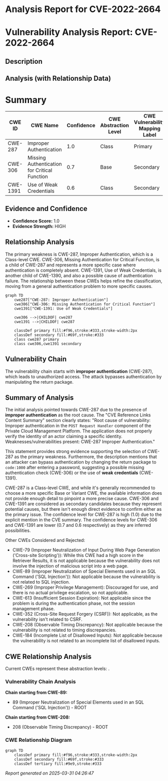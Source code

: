 # Analysis Report for CVE-2022-2664

# Vulnerability Analysis Report: CVE-2022-2664

## Description



## Analysis (with Relationship Data)

# Summary
| CWE ID | CWE Name | Confidence | CWE Abstraction Level | CWE Vulnerability Mapping Label | CWE-Vulnerability Mapping Notes |
|---|---|---|---|---|---|
| CWE-287 | Improper Authentication | 1.0 | Class | Primary | Discouraged |
| CWE-306 | Missing Authentication for Critical Function | 0.7 | Base | Secondary | Allowed |
| CWE-1391 | Use of Weak Credentials | 0.6 | Class | Secondary | Allowed-with-Review |

## Evidence and Confidence

*   **Confidence Score:** 1.0
*   **Evidence Strength:** HIGH

## Relationship Analysis
The primary weakness is CWE-287, Improper Authentication, which is a Class-level CWE. CWE-306, Missing Authentication for Critical Function, is a child of CWE-287 and represents a more specific case where authentication is completely absent. CWE-1391, Use of Weak Credentials, is another child of CWE-1390, and also a possible cause of authentication failure. The relationship between these CWEs helps refine the classification, moving from a general authentication problem to more specific causes.

```mermaid
graph TD
    cwe287["CWE-287: Improper Authentication"]
    cwe306["CWE-306: Missing Authentication for Critical Function"]
    cwe1391["CWE-1391: Use of Weak Credentials"]

    cwe306 -->|CHILDOF| cwe287
    cwe1391 -->|CHILDOF| cwe287

    classDef primary fill:#f96,stroke:#333,stroke-width:2px
    classDef secondary fill:#69f,stroke:#333
    class cwe287 primary
    class cwe306,cwe1391 secondary
```

## Vulnerability Chain
The vulnerability chain starts with **improper authentication** (CWE-287), which leads to unauthorized access. The attack bypasses authentication by manipulating the return package.

## Summary of Analysis
The initial analysis pointed towards CWE-287 due to the presence of **improper authentication** as the root cause. The "CVE Reference Links Content Summary" section clearly states: "Root cause of vulnerability: Improper authentication in the `POST Request Handler` component of the Private Cloud Management Platform. The application does not properly verify the identity of an actor claiming a specific identity. Weaknesses/vulnerabilities present: CWE-287 Improper Authentication."

This statement provides strong evidence supporting the selection of CWE-287 as the primary weakness. Furthermore, the description mentions that an attacker can bypass authentication by changing the return package to `code:1000` after entering a password, suggesting a possible missing authentication check (CWE-306) or the use of **weak credentials** (CWE-1391).

CWE-287 is a Class-level CWE, and while it's generally recommended to choose a more specific Base or Variant CWE, the available information does not provide enough detail to pinpoint a more precise cause. CWE-306 and CWE-1391 are considered as secondary candidates because they represent potential causes, but there isn't enough direct evidence to confirm either as the primary issue. The confidence level for CWE-287 is high (1.0) due to the explicit mention in the CVE summary. The confidence levels for CWE-306 and CWE-1391 are lower (0.7 and 0.6 respectively) as they are inferred possibilities.

Other CWEs Considered and Rejected:

*   CWE-79 (Improper Neutralization of Input During Web Page Generation ('Cross-site Scripting')): While this CWE had a high score in the Retriever Results, it is not applicable because the vulnerability does not involve the injection of malicious script into a web page.
*   CWE-89 (Improper Neutralization of Special Elements used in an SQL Command ('SQL Injection')): Not applicable because the vulnerability is not related to SQL injection.
*   CWE-269 (Improper Privilege Management): Discouraged for use, and there is no actual privilege escalation, so not applicable.
*   CWE-613 (Insufficient Session Expiration): Not applicable since the problem is during the authentication phase, not the session management phase.
*   CWE-352 (Cross-Site Request Forgery (CSRF)): Not applicable, as the vulnerability isn't related to CSRF.
*   CWE-208 (Observable Timing Discrepancy): Not applicable because the vulnerability is not related to timing discrepancies.
*   CWE-184 (Incomplete List of Disallowed Inputs): Not applicable because the vulnerability is not related to an incomplete list of disallowed inputs.


## CWE Relationship Analysis

Current CWEs represent these abstraction levels: .


### Vulnerability Chain Analysis

**Chain starting from CWE-89:**
- 89 (Improper Neutralization of Special Elements used in an SQL Command ('SQL Injection')) - ROOT


**Chain starting from CWE-208:**
- 208 (Observable Timing Discrepancy) - ROOT



### CWE Relationship Diagram

```mermaid
graph TD
    classDef primary fill:#f96,stroke:#333,stroke-width:2px
    classDef secondary fill:#69f,stroke:#333
    classDef tertiary fill:#9e9,stroke:#333
```



*Report generated on 2025-03-31 04:26:47*

